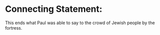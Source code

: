 # Connecting Statement:

This ends what Paul was able to say to the crowd of Jewish people by the fortress.